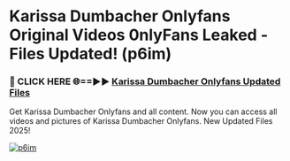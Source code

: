 # Karissa Dumbacher Onlyfans Original Videos 0nlyFans Leaked - Files Updated! (p6im)

<h3>🔴 CLICK HERE 🌐==►► <a href="https://tinyurl.com/3hn5wdd3" rel="nofollow">Karissa Dumbacher Onlyfans Updated Files</a></h3>

Get Karissa Dumbacher Onlyfans and all content. Now you can access all videos and pictures of Karissa Dumbacher Onlyfans. New Updated Files 2025!

[![p6im](https://i.imgur.com/4HnBqBT.gif)](https://tinyurl.com/3hn5wdd3)
